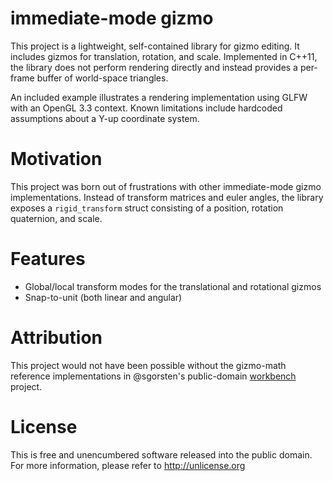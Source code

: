 # immediate-mode gizmo

This project is a lightweight, self-contained library for gizmo editing. It includes gizmos for translation, rotation, and scale. Implemented in C++11, the library does not perform rendering directly and instead provides a per-frame buffer of world-space triangles. 

An included example illustrates a rendering implementation using GLFW with an OpenGL 3.3 context. Known limitations include hardcoded assumptions about a Y-up coordinate system. 

# Motivation

This project was born out of frustrations with other immediate-mode gizmo implementations. Instead of transform matrices and euler angles, the library exposes a `rigid_transform` struct consisting of a position, rotation quaternion, and scale.

# Features
* Global/local transform modes for the translational and rotational gizmos
* Snap-to-unit (both linear and angular)

# Attribution

This project would not have been possible without the gizmo-math reference implementations in @sgorsten's public-domain [workbench](https://github.com/sgorsten/workbench) project. 

# License 

This is free and unencumbered software released into the public domain. For more information, please refer to <http://unlicense.org>